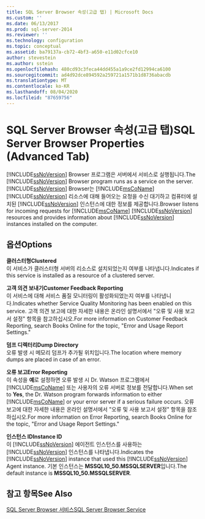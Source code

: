 ```yaml
---
title: SQL Server Browser 속성(고급 탭) | Microsoft Docs
ms.custom: ''
ms.date: 06/13/2017
ms.prod: sql-server-2014
ms.reviewer: ''
ms.technology: configuration
ms.topic: conceptual
ms.assetid: ba79137a-cb72-4bf3-a650-e11d02cfce10
author: stevestein
ms.author: sstein
ms.openlocfilehash: 480cd93c3feca44dd455a1a9ce2fd12994ca6100
ms.sourcegitcommit: ad4d92dce894592a259721a1571b1d8736abacdb
ms.translationtype: MT
ms.contentlocale: ko-KR
ms.lasthandoff: 08/04/2020
ms.locfileid: "87659756"
---
```

# <a name="sql-server-browser-properties-advanced-tab"></a><span data-ttu-id="1e3d6-102">SQL Server Browser 속성(고급 탭)</span><span class="sxs-lookup"><span data-stu-id="1e3d6-102">SQL Server Browser Properties (Advanced Tab)</span></span>
  <span data-ttu-id="1e3d6-103">[!INCLUDE[ssNoVersion](../../includes/ssnoversion-md.md)] Browser 프로그램은 서버에서 서비스로 실행됩니다.</span><span class="sxs-lookup"><span data-stu-id="1e3d6-103">The [!INCLUDE[ssNoVersion](../../includes/ssnoversion-md.md)] Browser program runs as a service on the server.</span></span> [!INCLUDE[ssNoVersion](../../includes/ssnoversion-md.md)] <span data-ttu-id="1e3d6-104">Browser는 [!INCLUDE[msCoName](../../includes/msconame-md.md)] [!INCLUDE[ssNoVersion](../../includes/ssnoversion-md.md)] 리소스에 대해 들어오는 요청을 수신 대기하고 컴퓨터에 설치된 [!INCLUDE[ssNoVersion](../../includes/ssnoversion-md.md)] 인스턴스에 대한 정보를 제공합니다.</span><span class="sxs-lookup"><span data-stu-id="1e3d6-104">Browser listens for incoming requests for [!INCLUDE[msCoName](../../includes/msconame-md.md)] [!INCLUDE[ssNoVersion](../../includes/ssnoversion-md.md)] resources and provides information about [!INCLUDE[ssNoVersion](../../includes/ssnoversion-md.md)] instances installed on the computer.</span></span>  
  
## <a name="options"></a><span data-ttu-id="1e3d6-105">옵션</span><span class="sxs-lookup"><span data-stu-id="1e3d6-105">Options</span></span>  
 <span data-ttu-id="1e3d6-106">**클러스터형**</span><span class="sxs-lookup"><span data-stu-id="1e3d6-106">**Clustered**</span></span>  
 <span data-ttu-id="1e3d6-107">이 서비스가 클러스터형 서버의 리소스로 설치되었는지 여부를 나타냅니다.</span><span class="sxs-lookup"><span data-stu-id="1e3d6-107">Indicates if this service is installed as a resource of a clustered server.</span></span>  
  
 <span data-ttu-id="1e3d6-108">**고객 의견 보내기**</span><span class="sxs-lookup"><span data-stu-id="1e3d6-108">**Customer Feedback Reporting**</span></span>  
 <span data-ttu-id="1e3d6-109">이 서비스에 대해 서비스 품질 모니터링이 활성화되었는지 여부를 나타냅니다.</span><span class="sxs-lookup"><span data-stu-id="1e3d6-109">Indicates whether Service Quality Monitoring has been enabled on this service.</span></span> <span data-ttu-id="1e3d6-110">고객 의견 보고에 대한 자세한 내용은 온라인 설명서에서 "오류 및 사용 보고서 설정" 항목을 참고하십시오.</span><span class="sxs-lookup"><span data-stu-id="1e3d6-110">For more information on Customer Feedback Reporting, search Books Online for the topic, "Error and Usage Report Settings."</span></span>  
  
 <span data-ttu-id="1e3d6-111">**덤프 디렉터리**</span><span class="sxs-lookup"><span data-stu-id="1e3d6-111">**Dump Directory**</span></span>  
 <span data-ttu-id="1e3d6-112">오류 발생 시 메모리 덤프가 추가될 위치입니다.</span><span class="sxs-lookup"><span data-stu-id="1e3d6-112">The location where memory dumps are placed in case of an error.</span></span>  
  
 <span data-ttu-id="1e3d6-113">**오류 보고**</span><span class="sxs-lookup"><span data-stu-id="1e3d6-113">**Error Reporting**</span></span>  
 <span data-ttu-id="1e3d6-114">이 속성을 **예**로 설정하면 오류 발생 시 Dr. Watson 프로그램에서 [!INCLUDE[msCoName](../../includes/msconame-md.md)] 또는 사용자의 오류 서버로 정보를 전달합니다.</span><span class="sxs-lookup"><span data-stu-id="1e3d6-114">When set to **Yes**, the Dr. Watson program forwards information to either [!INCLUDE[msCoName](../../includes/msconame-md.md)] or your error server if a serious failure occurs.</span></span> <span data-ttu-id="1e3d6-115">오류 보고에 대한 자세한 내용은 온라인 설명서에서 "오류 및 사용 보고서 설정" 항목을 참조하십시오.</span><span class="sxs-lookup"><span data-stu-id="1e3d6-115">For more information on Error Reporting, search Books Online for the topic, "Error and Usage Report Settings."</span></span>  
  
 <span data-ttu-id="1e3d6-116">**인스턴스 ID**</span><span class="sxs-lookup"><span data-stu-id="1e3d6-116">**Instance ID**</span></span>  
 <span data-ttu-id="1e3d6-117">이 [!INCLUDE[ssNoVersion](../../includes/ssnoversion-md.md)] 에이전트 인스턴스를 사용하는 [!INCLUDE[ssNoVersion](../../includes/ssnoversion-md.md)] 인스턴스를 나타냅니다.</span><span class="sxs-lookup"><span data-stu-id="1e3d6-117">Indicates the [!INCLUDE[ssNoVersion](../../includes/ssnoversion-md.md)] instance that used this [!INCLUDE[ssNoVersion](../../includes/ssnoversion-md.md)] Agent instance.</span></span> <span data-ttu-id="1e3d6-118">기본 인스턴스는 **MSSQL10_50.MSSQLSERVER**입니다.</span><span class="sxs-lookup"><span data-stu-id="1e3d6-118">The default instance is **MSSQL10_50.MSSQLSERVER**.</span></span>  
  
## <a name="see-also"></a><span data-ttu-id="1e3d6-119">참고 항목</span><span class="sxs-lookup"><span data-stu-id="1e3d6-119">See Also</span></span>  
 [<span data-ttu-id="1e3d6-120">SQL Server Browser 서비스</span><span class="sxs-lookup"><span data-stu-id="1e3d6-120">SQL Server Browser Service</span></span>](../../../2014/tools/configuration-manager/sql-server-browser-service.md)  
  
  
